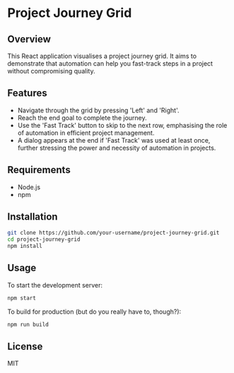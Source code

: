 # Project Journey Grid

## Overview

This React application visualises a project journey grid. It aims to demonstrate that automation can help you fast-track steps in a project without compromising quality.

## Features

- Navigate through the grid by pressing 'Left' and 'Right'.
- Reach the end goal to complete the journey.
- Use the 'Fast Track' button to skip to the next row, emphasising the role of automation in efficient project management.
- A dialog appears at the end if 'Fast Track' was used at least once, further stressing the power and necessity of automation in projects.

## Requirements

- Node.js
- npm

## Installation

```bash
git clone https://github.com/your-username/project-journey-grid.git
cd project-journey-grid
npm install
```

## Usage

To start the development server:

```bash
npm start
```

To build for production (but do you really have to, though?):

```bash
npm run build
```

## License

MIT
